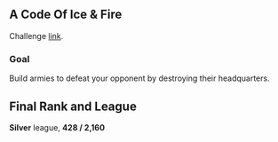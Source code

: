 ## A Code Of Ice & Fire

Challenge [link](https://www.codingame.com/contests/a-code-of-ice-and-fire).

### Goal

Build armies to defeat your opponent by destroying their headquarters.

## Final Rank and League

**Silver** league, **428 / 2,160** 
